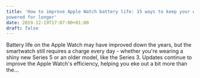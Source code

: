 ```yaml
---
title: 'How to improve Apple Watch battery life: 15 ways to keep your watch
powered for longer'
date: 2019-12-19T17:07:00+01:00
draft: false
---
```


Battery life on the Apple Watch may have improved down the years, but the smartwatch still requires a charge every day - whether you're wearing a shiny new Series 5 or an older model, like the Series 3. Updates continue to improve the Apple Watch's efficiency, helping you eke out a bit more than the…